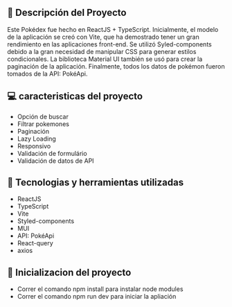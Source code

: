 
## 📝 Descripción del Proyecto
Este Pokédex fue hecho en ReactJS + TypeScript. Inicialmente, el modelo de la aplicación se creó con Vite, que ha demostrado tener un gran rendimiento en las aplicaciones front-end. Se utilizó Syled-components debido a la gran necesidad de manipular CSS para generar estilos condicionales. La biblioteca Material UI también se usó para crear la paginación de la aplicación. Finalmente, todos los datos de pokémon fueron tomados de la API: PokéApi.

## 💻 caracteristicas del proyecto
- Opción de buscar
- Filtrar pokemones
- Paginación
- Lazy Loading
- Responsivo
- Validación de formulário
- Validación de datos de API 

## 🚀 Tecnologias y herramientas utilizadas
- ReactJS
- TypeScript
- Vite
- Styled-components
- MUI 
- API: PokéApi
- React-query
- axios

## 📌 Inicializacion del proyecto 
 - Correr el comando npm install para instalar node modules
 - Correr el comando npm run dev para iniciar la apliación
 
